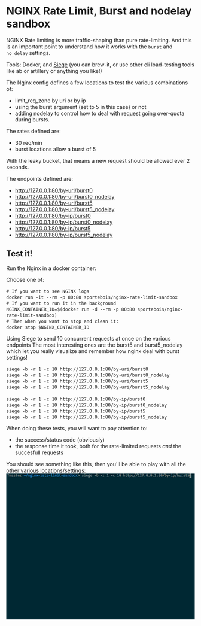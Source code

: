 # NGINX Rate Limit, Burst and nodelay sandbox

NGINX Rate limiting is more traffic-shaping than pure rate-limiting. And this is an important point to understand how it works with the `burst` and `no_delay` settings.


Tools: Docker, and [Siege](https://www.joedog.org/siege-home/) (you can brew-it, or use other cli load-testing tools like ab or artillery or anything you like!)


The Nginx config defines a few locations to test the various combinations of:
- limit_req_zone by uri or by ip
- using the burst argument (set to 5 in this case) or not
- adding nodelay to control how to deal with request going over-quota during bursts.

The rates defined are:
- 30 req/min
- burst locations allow a burst of 5

With the leaky bucket, that means a new request should be allowed ever 2 seconds.

The endpoints defined are:
- http://127.0.0.1:80/by-uri/burst0
- http://127.0.0.1:80/by-uri/burst0_nodelay
- http://127.0.0.1:80/by-uri/burst5
- http://127.0.0.1:80/by-uri/burst5_nodelay
- http://127.0.0.1:80/by-ip/burst0
- http://127.0.0.1:80/by-ip/burst0_nodelay
- http://127.0.0.1:80/by-ip/burst5
- http://127.0.0.1:80/by-ip/burst5_nodelay




## Test it!

Run the Nginx in a docker container:

Choose one of:

    # If you want to see NGINX logs
    docker run -it --rm -p 80:80 sportebois/nginx-rate-limit-sandbox
    # If you want to run it in the background
    NGINX_CONTAINER_ID=$(docker run -d --rm -p 80:80 sportebois/nginx-rate-limit-sandbox)
    # Then when you want to stop and clean it:
    docker stop $NGINX_CONTAINER_ID


Using Siege to send 10 concurrent requests at once on the various endpoints
The most interesting ones are the burst5 and burst5_nodelay which let you really visualize and remember how nginx deal with burst settings!

    siege -b -r 1 -c 10 http://127.0.0.1:80/by-uri/burst0
    siege -b -r 1 -c 10 http://127.0.0.1:80/by-uri/burst0_nodelay
    siege -b -r 1 -c 10 http://127.0.0.1:80/by-uri/burst5
    siege -b -r 1 -c 10 http://127.0.0.1:80/by-uri/burst5_nodelay

    siege -b -r 1 -c 10 http://127.0.0.1:80/by-ip/burst0
    siege -b -r 1 -c 10 http://127.0.0.1:80/by-ip/burst0_nodelay
    siege -b -r 1 -c 10 http://127.0.0.1:80/by-ip/burst5
    siege -b -r 1 -c 10 http://127.0.0.1:80/by-ip/burst5_nodelay

When doing these tests, you will want to pay attention to:
- the success/status code (obviously)
- the response time it took, both for the rate-limited requests _and_ the succesfull requests

You should see something like this, then you'll be able to play with all the other various locations/settings: ![burst5_output](burst5_demo.gif)
